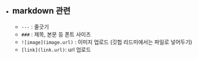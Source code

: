 - ## markdown 관련
  - `---` : 줄긋기
  - `###` : 제목, 본문 등 폰트 사이즈
  - `![image](image.url)` :  이미지 업로드 (깃헙 리드미에서는 파일로 넣어두기)
  - `[link](link.url)`: url 업로드
  